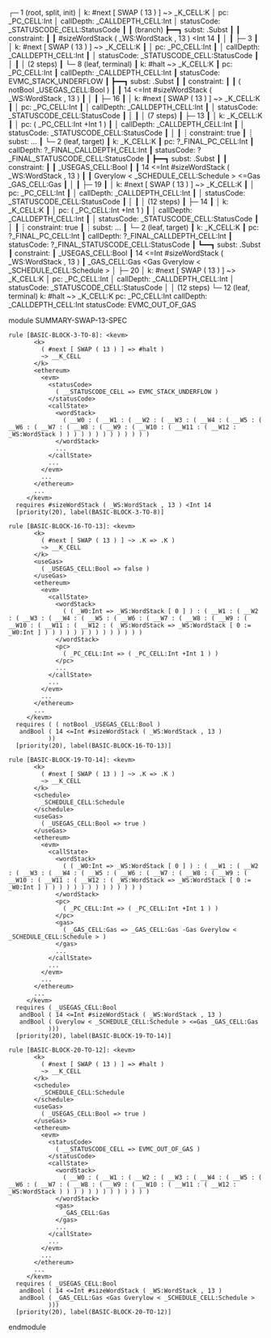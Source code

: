 
┌─ 1 (root, split, init)
│   k: #next [ SWAP ( 13 ) ] ~> _K_CELL:K
│   pc: _PC_CELL:Int
│   callDepth: _CALLDEPTH_CELL:Int
│   statusCode: _STATUSCODE_CELL:StatusCode
┃
┃ (branch)
┣━━┓ subst: .Subst
┃  ┃ constraint:
┃  ┃     #sizeWordStack ( _WS:WordStack , 13 ) <Int 14
┃  │
┃  ├─ 3
┃  │   k: #next [ SWAP ( 13 ) ] ~> _K_CELL:K
┃  │   pc: _PC_CELL:Int
┃  │   callDepth: _CALLDEPTH_CELL:Int
┃  │   statusCode: _STATUSCODE_CELL:StatusCode
┃  │
┃  │  (2 steps)
┃  └─ 8 (leaf, terminal)
┃      k: #halt ~> _K_CELL:K
┃      pc: _PC_CELL:Int
┃      callDepth: _CALLDEPTH_CELL:Int
┃      statusCode: EVMC_STACK_UNDERFLOW
┃
┣━━┓ subst: .Subst
┃  ┃ constraint:
┃  ┃     ( notBool _USEGAS_CELL:Bool )
┃  ┃     14 <=Int #sizeWordStack ( _WS:WordStack , 13 )
┃  │
┃  ├─ 16
┃  │   k: #next [ SWAP ( 13 ) ] ~> _K_CELL:K
┃  │   pc: _PC_CELL:Int
┃  │   callDepth: _CALLDEPTH_CELL:Int
┃  │   statusCode: _STATUSCODE_CELL:StatusCode
┃  │
┃  │  (7 steps)
┃  ├─ 13
┃  │   k: _K_CELL:K
┃  │   pc: ( _PC_CELL:Int +Int 1 )
┃  │   callDepth: _CALLDEPTH_CELL:Int
┃  │   statusCode: _STATUSCODE_CELL:StatusCode
┃  │
┃  ┊  constraint: true
┃  ┊  subst: ...
┃  └─ 2 (leaf, target)
┃      k: _K_CELL:K
┃      pc: ?_FINAL_PC_CELL:Int
┃      callDepth: ?_FINAL_CALLDEPTH_CELL:Int
┃      statusCode: ?_FINAL_STATUSCODE_CELL:StatusCode
┃
┣━━┓ subst: .Subst
┃  ┃ constraint:
┃  ┃     _USEGAS_CELL:Bool
┃  ┃     14 <=Int #sizeWordStack ( _WS:WordStack , 13 )
┃  ┃     Gverylow < _SCHEDULE_CELL:Schedule > <=Gas _GAS_CELL:Gas
┃  │
┃  ├─ 19
┃  │   k: #next [ SWAP ( 13 ) ] ~> _K_CELL:K
┃  │   pc: _PC_CELL:Int
┃  │   callDepth: _CALLDEPTH_CELL:Int
┃  │   statusCode: _STATUSCODE_CELL:StatusCode
┃  │
┃  │  (12 steps)
┃  ├─ 14
┃  │   k: _K_CELL:K
┃  │   pc: ( _PC_CELL:Int +Int 1 )
┃  │   callDepth: _CALLDEPTH_CELL:Int
┃  │   statusCode: _STATUSCODE_CELL:StatusCode
┃  │
┃  ┊  constraint: true
┃  ┊  subst: ...
┃  └─ 2 (leaf, target)
┃      k: _K_CELL:K
┃      pc: ?_FINAL_PC_CELL:Int
┃      callDepth: ?_FINAL_CALLDEPTH_CELL:Int
┃      statusCode: ?_FINAL_STATUSCODE_CELL:StatusCode
┃
┗━━┓ subst: .Subst
   ┃ constraint:
   ┃     _USEGAS_CELL:Bool
   ┃     14 <=Int #sizeWordStack ( _WS:WordStack , 13 )
   ┃     _GAS_CELL:Gas <Gas Gverylow < _SCHEDULE_CELL:Schedule >
   │
   ├─ 20
   │   k: #next [ SWAP ( 13 ) ] ~> _K_CELL:K
   │   pc: _PC_CELL:Int
   │   callDepth: _CALLDEPTH_CELL:Int
   │   statusCode: _STATUSCODE_CELL:StatusCode
   │
   │  (12 steps)
   └─ 12 (leaf, terminal)
       k: #halt ~> _K_CELL:K
       pc: _PC_CELL:Int
       callDepth: _CALLDEPTH_CELL:Int
       statusCode: EVMC_OUT_OF_GAS




module SUMMARY-SWAP-13-SPEC
    
    
    rule [BASIC-BLOCK-3-TO-8]: <kevm>
           <k>
             ( #next [ SWAP ( 13 ) ] => #halt )
             ~> __K_CELL
           </k>
           <ethereum>
             <evm>
               <statusCode>
                 ( __STATUSCODE_CELL => EVMC_STACK_UNDERFLOW )
               </statusCode>
               <callState>
                 <wordStack>
                   ( __W0 : ( __W1 : ( __W2 : ( __W3 : ( __W4 : ( __W5 : ( __W6 : ( __W7 : ( __W8 : ( __W9 : ( __W10 : ( __W11 : ( __W12 : _WS:WordStack ) ) ) ) ) ) ) ) ) ) ) ) )
                 </wordStack>
                 ...
               </callState>
               ...
             </evm>
             ...
           </ethereum>
           ...
         </kevm>
      requires #sizeWordStack ( _WS:WordStack , 13 ) <Int 14
      [priority(20), label(BASIC-BLOCK-3-TO-8)]
    
    rule [BASIC-BLOCK-16-TO-13]: <kevm>
           <k>
             ( #next [ SWAP ( 13 ) ] ~> .K => .K )
             ~> __K_CELL
           </k>
           <useGas>
             ( _USEGAS_CELL:Bool => false )
           </useGas>
           <ethereum>
             <evm>
               <callState>
                 <wordStack>
                   ( ( _W0:Int => _WS:WordStack [ 0 ] ) : ( __W1 : ( __W2 : ( __W3 : ( __W4 : ( __W5 : ( __W6 : ( __W7 : ( __W8 : ( __W9 : ( __W10 : ( __W11 : ( __W12 : ( _WS:WordStack => _WS:WordStack [ 0 := _W0:Int ] ) ) ) ) ) ) ) ) ) ) ) ) ) )
                 </wordStack>
                 <pc>
                   ( _PC_CELL:Int => ( _PC_CELL:Int +Int 1 ) )
                 </pc>
                 ...
               </callState>
               ...
             </evm>
             ...
           </ethereum>
           ...
         </kevm>
      requires ( ( notBool _USEGAS_CELL:Bool )
       andBool ( 14 <=Int #sizeWordStack ( _WS:WordStack , 13 )
               ))
      [priority(20), label(BASIC-BLOCK-16-TO-13)]
    
    rule [BASIC-BLOCK-19-TO-14]: <kevm>
           <k>
             ( #next [ SWAP ( 13 ) ] ~> .K => .K )
             ~> __K_CELL
           </k>
           <schedule>
             _SCHEDULE_CELL:Schedule
           </schedule>
           <useGas>
             ( _USEGAS_CELL:Bool => true )
           </useGas>
           <ethereum>
             <evm>
               <callState>
                 <wordStack>
                   ( ( _W0:Int => _WS:WordStack [ 0 ] ) : ( __W1 : ( __W2 : ( __W3 : ( __W4 : ( __W5 : ( __W6 : ( __W7 : ( __W8 : ( __W9 : ( __W10 : ( __W11 : ( __W12 : ( _WS:WordStack => _WS:WordStack [ 0 := _W0:Int ] ) ) ) ) ) ) ) ) ) ) ) ) ) )
                 </wordStack>
                 <pc>
                   ( _PC_CELL:Int => ( _PC_CELL:Int +Int 1 ) )
                 </pc>
                 <gas>
                   ( _GAS_CELL:Gas => _GAS_CELL:Gas -Gas Gverylow < _SCHEDULE_CELL:Schedule > )
                 </gas>
                 ...
               </callState>
               ...
             </evm>
             ...
           </ethereum>
           ...
         </kevm>
      requires ( _USEGAS_CELL:Bool
       andBool ( 14 <=Int #sizeWordStack ( _WS:WordStack , 13 )
       andBool ( Gverylow < _SCHEDULE_CELL:Schedule > <=Gas _GAS_CELL:Gas
               )))
      [priority(20), label(BASIC-BLOCK-19-TO-14)]
    
    rule [BASIC-BLOCK-20-TO-12]: <kevm>
           <k>
             ( #next [ SWAP ( 13 ) ] => #halt )
             ~> __K_CELL
           </k>
           <schedule>
             _SCHEDULE_CELL:Schedule
           </schedule>
           <useGas>
             ( _USEGAS_CELL:Bool => true )
           </useGas>
           <ethereum>
             <evm>
               <statusCode>
                 ( __STATUSCODE_CELL => EVMC_OUT_OF_GAS )
               </statusCode>
               <callState>
                 <wordStack>
                   ( __W0 : ( __W1 : ( __W2 : ( __W3 : ( __W4 : ( __W5 : ( __W6 : ( __W7 : ( __W8 : ( __W9 : ( __W10 : ( __W11 : ( __W12 : _WS:WordStack ) ) ) ) ) ) ) ) ) ) ) ) )
                 </wordStack>
                 <gas>
                   _GAS_CELL:Gas
                 </gas>
                 ...
               </callState>
               ...
             </evm>
             ...
           </ethereum>
           ...
         </kevm>
      requires ( _USEGAS_CELL:Bool
       andBool ( 14 <=Int #sizeWordStack ( _WS:WordStack , 13 )
       andBool ( _GAS_CELL:Gas <Gas Gverylow < _SCHEDULE_CELL:Schedule >
               )))
      [priority(20), label(BASIC-BLOCK-20-TO-12)]

endmodule
